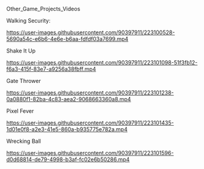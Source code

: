 Other_Game_Projects_Videos

Walking Security:

https://user-images.githubusercontent.com/90397911/223100528-5690a54c-e6b6-4e6e-b6aa-fdfdf03a7699.mp4

Shake It Up

https://user-images.githubusercontent.com/90397911/223101098-51f3fb12-f6a3-415f-83e7-a9256a38fbff.mp4

Gate Thrower

https://user-images.githubusercontent.com/90397911/223101238-0a0880f1-82ba-4c83-aea2-9068663360a8.mp4

Pixel Fever

https://user-images.githubusercontent.com/90397911/223101435-1d01e0f8-a2e3-41e5-860a-b935775e782a.mp4

Wrecking Ball

https://user-images.githubusercontent.com/90397911/223101596-d0d68814-de79-4998-b3af-fc02e6b50286.mp4
